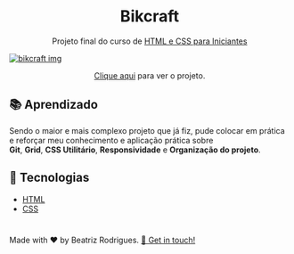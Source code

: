 <h1 align="center"> Bikcraft </h1>
<p align="center"> Projeto final do curso de <a href="https://www.origamid.com/curso/html-e-css-para-iniciantes/" <a/>HTML e CSS para Iniciantes </p>

![bikcraft img](https://user-images.githubusercontent.com/94017930/192070701-6e204f3b-bcd7-4cd6-adb5-c0cdae0d0e8e.PNG)

<p align="center"><a href="https://bikcraft-five-peach.vercel.app/">Clique aqui</a> para ver o projeto.</p>

## 📚 Aprendizado 
   Sendo o maior e mais complexo projeto que já fiz, pude colocar em prática e reforçar meu conhecimento e aplicação prática sobre <br> **Git**, **Grid**, **CSS Utilitário**, **Responsividade** e **Organização do projeto**.


## :rocket: Tecnologias
 - [HTML](https://developer.mozilla.org/pt-BR/docs/Web/HTML)
 - [CSS](https://www.w3schools.com/css/)
 
 
 #
 <p> Made with ♥ by Beatriz Rodrigues. <a href="https://www.linkedin.com/in/devbeatriz/">👋 Get in touch!</a></p>
